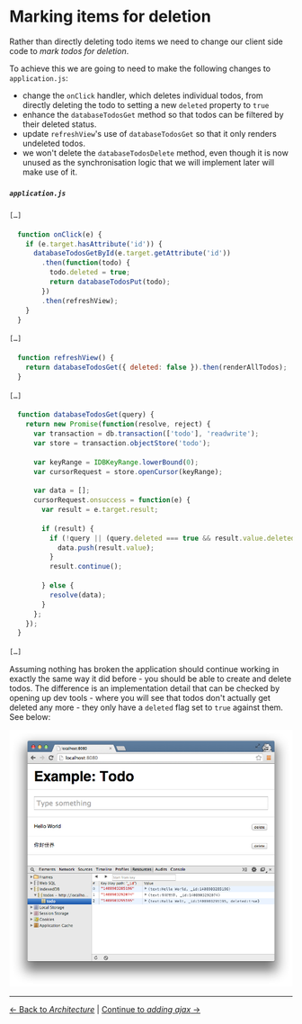 # Marking items for deletion

Rather than directly deleting todo items we need to change our client side code to *mark todos for deletion*.

To achieve this we are going to need to make the following changes to `application.js`:

- change the `onClick` handler, which deletes individual todos, from directly deleting the todo to setting a new `deleted` property to `true`
- enhance the `databaseTodosGet` method so that todos can be filtered by their deleted status.
- update `refreshView`'s use of `databaseTodosGet` so that it only renders undeleted todos.
- we won't delete the `databaseTodosDelete` method, even though it is now unused as the synchronisation logic that we will implement later will make use of it.

##### `application.js`

```js
[…]

  function onClick(e) {
    if (e.target.hasAttribute('id')) {
      databaseTodosGetById(e.target.getAttribute('id'))
        .then(function(todo) {
          todo.deleted = true;
          return databaseTodosPut(todo);
        })
        .then(refreshView);
    }
  }

[…]

  function refreshView() {
    return databaseTodosGet({ deleted: false }).then(renderAllTodos);
  }

[…]

  function databaseTodosGet(query) {
    return new Promise(function(resolve, reject) {
      var transaction = db.transaction(['todo'], 'readwrite');
      var store = transaction.objectStore('todo');

      var keyRange = IDBKeyRange.lowerBound(0);
      var cursorRequest = store.openCursor(keyRange);

      var data = [];
      cursorRequest.onsuccess = function(e) {
        var result = e.target.result;

        if (result) {
          if (!query || (query.deleted === true && result.value.deleted) || (query.deleted === false && !result.value.deleted)) {
            data.push(result.value);
          }
          result.continue();

        } else {
          resolve(data);
        }
      };
    });
  }

[…]
```

Assuming nothing has broken the application should continue working in exactly the same way it did before - you should be able to create and delete todos.  The difference is an implementation detail that can be checked by opening up dev tools - where you will see that todos don't actually get deleted any more - they only have a `deleted` flag set to `true` against them.  See below:

!['Hallo Welt' has been flagged for deletion](./screenshot.png)

---

[← Back to *Architecture*](../01-architecture) | [Continue to *adding ajax* →](03-adding-ajax)
